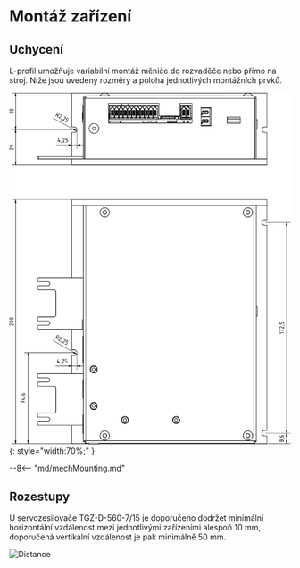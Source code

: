# Montáž zařízení
## Uchycení
L-profil umožňuje variabilní montáž měniče do rozvaděče nebo přímo na stroj. Níže jsou uvedeny rozměry a poloha jednotlivých montážních prvků.

![TGZ-D-560-7/15 Mounting](../img/mounting.webp){: style="width:70%;" }

--8<-- "md/mechMounting.md"

## Rozestupy
U servozesilovače TGZ-D-560-7/15 je doporučeno dodržet minimální horizontální vzdálenost mezi jednotlivými zařízeními alespoň 10 mm, doporučená vertikální vzdálenost je pak minimálně 50 mm.

![Distance](../../../../source/img/placement1.png)